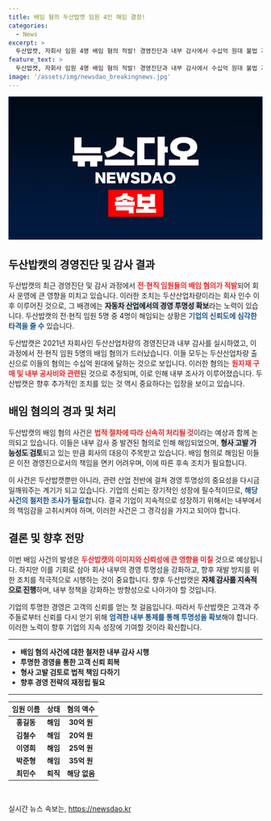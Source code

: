 ```yaml
---
title: 배임 혐의 두산밥캣 임원 4인 해임 결정!
categories:
  - News
excerpt: >
  두산밥캣, 자회사 임원 4명 배임 혐의 적발! 경영진단과 내부 감사에서 수십억 원대 불법 거래가 드러나며 해임 조치. 추가적인 법적 대응도 검토 중. 클릭하면 더 많은 이야기를 확인하세요!
feature_text: >
  두산밥캣, 자회사 임원 4명 배임 혐의 적발! 경영진단과 내부 감사에서 수십억 원대 불법 거래가 드러나며 해임 조치. 추가적인 법적 대응도 검토 중. 클릭하면 더 많은 이야기를 확인하세요!
image: '/assets/img/newsdao_breakingnews.jpg'
---
```


<p><img src="/assets/img/newsdao_breakingnews.jpg" alt="bookingtag 속보" /></p>

<h2>두산밥캣의 경영진단 및 감사 결과</h2>

<p data-ke-size="size16">
두산밥캣의 최근 경영진단 및 감사 과정에서 <b><span style="color: #ee2323;">전·현직 임원들의 배임 혐의가 적발</span></b>되어 회사 운영에 큰 영향을 미치고 있습니다. 이러한 조치는 두산산업차량이라는 회사 인수 이후 이루어진 것으로, 그 배경에는 <b><span style="background-color: #21538527;">자동차 산업에서의 경영 투명성 확보</span></b>라는 노력이 있습니다. 두산밥캣의 전·현직 임원 5명 중 4명이 해임되는 상황은 <b><span style="color: #1a5490;">기업의 신뢰도에 심각한 타격을 줄 수</span></b> 있습니다.
</p>

<p data-ke-size="size16">
두산밥캣은 2021년 자회사인 두산산업차량의 경영진단과 내부 감사를 실시하였고, 이 과정에서 전·현직 임원 5명의 배임 혐의가 드러났습니다. 이들 모두는 두산산업차량 출신으로 이들의 혐의는 수십억 원대에 달하는 것으로 보입니다. 이러한 혐의는 <b><span style="color: #ee2323;">원자재 구매 및 내부 공사비와 관련</span></b>된 것으로 추정되며, 이로 인해 내부 조사가 이루어졌습니다. 두산밥캣은 향후 추가적인 조치를 있는 것 역시 중요하다는 입장을 보이고 있습니다.
</p>

<h2>배임 혐의의 경과 및 처리</h2>

<p data-ke-size="size16">
두산밥캣의 배임 혐의 사건은 <b><span style="color: #ee2323;">법적 절차에 따라 신속히 처리될 것</span></b>이라는 예상과 함께 논의되고 있습니다. 이들은 내부 감사 중 발견된 혐의로 인해 해임되었으며, <b><span style="background-color: #21538527;">형사 고발 가능성도 검토</span></b>되고 있는 만큼 회사의 대응이 주목받고 있습니다. 배임 혐의로 해임된 이들은 이전 경영진으로서의 책임을 면키 어려우며, 이에 따른 후속 조치가 필요합니다.
</p>

<p data-ke-size="size16">
이 사건은 두산밥캣뿐만 아니라, 관련 산업 전반에 걸쳐 경영 투명성의 중요성을 다시금 일깨워주는 계기가 되고 있습니다. 기업의 신뢰는 장기적인 성장에 필수적이므로, <b><span style="color: #1a5490;">해당 사건의 철저한 조사가 필요</span></b>합니다. 결국 기업이 지속적으로 성장하기 위해서는 내부에서의 책임감을 고취시켜야 하며, 이러한 사건은 그 경각심을 가지고 되어야 합니다.
</p>

<h2>결론 및 향후 전망</h2>

<p data-ke-size="size16">
이번 배임 사건의 발생은 <b><span style="color: #ee2323;">두산밥캣의 이미지와 신뢰성에 큰 영향을 미칠</span></b> 것으로 예상됩니다. 하지만 이를 기회로 삼아 회사 내부의 경영 투명성을 강화하고, 향후 재발 방지를 위한 조치를 적극적으로 시행하는 것이 중요합니다. 향후 두산밥캣은 <b><span style="background-color: #21538527;">자체 감사를 지속적으로 진행</span></b>하며, 내부 정책을 강화하는 방향성으로 나아가야 할 것입니다.
</p>

<p data-ke-size="size16">
기업의 투명한 경영은 고객의 신뢰를 얻는 첫 걸음입니다. 따라서 두산밥캣은 고객과 주주들로부터 신뢰를 다시 얻기 위해 <b><span style="color: #1a5490;">엄격한 내부 통제를 통해 투명성을 확보</span></b>해야 합니다. 이러한 노력이 향후 기업의 지속 성장에 기여할 것이라 확신합니다.
</p>

<hr />

<ul>
    <li><b>배임 혐의 사건에 대한 철저한 내부 감사 시행</b></li>
    <li><b>투명한 경영을 통한 고객 신뢰 회복</b></li>
    <li><b>형사 고발 검토로 법적 책임 다하기</b></li>
    <li><b>향후 경영 전략의 재정립 필요</b></li>
</ul>

<hr />

<table>
    <thead>
        <tr>
            <th style="text-align: center;">임원 이름</th>
            <th style="text-align: center;">상태</th>
            <th style="text-align: center;">혐의 액수</th>
        </tr>
    </thead>
    <tbody>
        <tr>
            <td style="text-align: center; height: 17px;"><b>홍길동</b></td>
            <td style="text-align: center; height: 17px;"><b>해임</b></td>
            <td style="text-align: center; height: 17px;"><b>30억 원</b></td>
        </tr>
        <tr>
            <td style="text-align: center; height: 17px;"><b>김철수</b></td>
            <td style="text-align: center; height: 17px;"><b>해임</b></td>
            <td style="text-align: center; height: 17px;"><b>20억 원</b></td>
        </tr>
        <tr>
            <td style="text-align: center; height: 17px;"><b>이영희</b></td>
            <td style="text-align: center; height: 17px;"><b>해임</b></td>
            <td style="text-align: center; height: 17px;"><b>25억 원</b></td>
        </tr>
        <tr>
            <td style="text-align: center; height: 17px;"><b>박준형</b></td>
            <td style="text-align: center; height: 17px;"><b>해임</b></td>
            <td style="text-align: center; height: 17px;"><b>35억 원</b></td>
        </tr>
        <tr>
            <td style="text-align: center; height: 17px;"><b>최민수</b></td>
            <td style="text-align: center; height: 17px;"><b>퇴직</b></td>
            <td style="text-align: center; height: 17px;"><b>해당 없음</b></td>
        </tr>
    </tbody>
</table>

<p data-ke-size="size16">&nbsp;</p>
실시간 뉴스 속보는, <a href="https://newsdao.kr" rel="dofollow">https://newsdao.kr</a>



